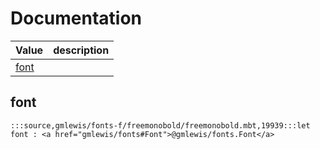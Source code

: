 # Documentation
|Value|description|
|---|---|
|[font](#font)||

## font

```moonbit
:::source,gmlewis/fonts-f/freemonobold/freemonobold.mbt,19939:::let font : <a href="gmlewis/fonts#Font">@gmlewis/fonts.Font</a>
```

